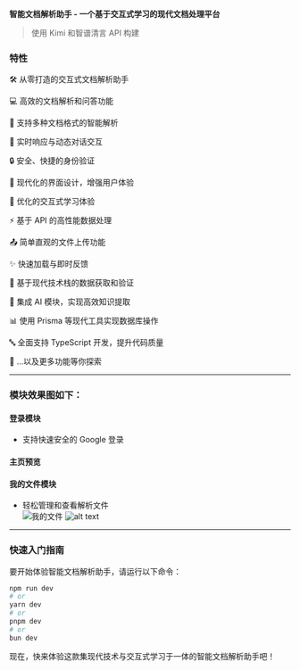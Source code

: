 **智能文档解析助手 - 一个基于交互式学习的现代文档处理平台**

> 使用 Kimi 和智谱清言 API 构建

### 特性

🛠️ 从零打造的交互式文档解析助手

💻 高效的文档解析和问答功能

📄 支持多种文档格式的智能解析

🔄 实时响应与动态对话交互

🔒 安全、快捷的身份验证

🎨 现代化的界面设计，增强用户体验

🚀 优化的交互式学习体验

⚡ 基于 API 的高性能数据处理

📤 简单直观的文件上传功能

✨ 快速加载与即时反馈

🔧 基于现代技术栈的数据获取和验证

🧠 集成 AI 模块，实现高效知识提取

📊 使用 Prisma 等现代工具实现数据库操作

🔤 全面支持 TypeScript 开发，提升代码质量

🎁 ...以及更多功能等你探索

---

### 模块效果图如下：

#### **登录模块**

- 支持快速安全的 Google 登录

#### **主页预览**

#### **我的文件模块**

- 轻松管理和查看解析文件  
   ![我的文件](https://raw.githubusercontent.com/ACE-wil//public/pic2.png)
  ![alt text](http://snjxzthes.hn-bkt.clouddn.com/image.png)

---

### **快速入门指南**

要开始体验智能文档解析助手，请运行以下命令：

```bash
npm run dev
# or
yarn dev
# or
pnpm dev
# or
bun dev
```

现在，快来体验这款集现代技术与交互式学习于一体的智能文档解析助手吧！
